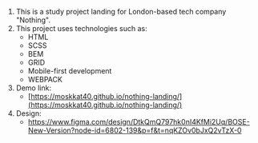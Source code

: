 1. This is a study project landing for London-based tech company "Nothing".
2. This project uses technologies such as:
    - HTML
    - SCSS
    - BEM
    - GRID
    - Mobile-first development
    - WEBPACK
3. Demo link:
   - [https://moskkat40.github.io/nothing-landing/](https://moskkat40.github.io/nothing-landing/)
4. Design:
   - https://www.figma.com/design/DtkQmQ797hk0nI4KfMi2Uq/BOSE-New-Version?node-id=6802-139&p=f&t=nqKZOv0bJxQ2vTzX-0
